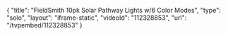 {
    "title": "FieldSmith 10pk Solar Pathway Lights w\/6 Color Modes",
    "type": "solo",
    "layout": "iframe-static",
    "videoId": "112328853",
    "url": "\/tvpembed\/112328853"
}